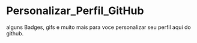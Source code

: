 # Personalizar_Perfil_GitHub
alguns Badges, gifs e muito mais para voce personalizar seu perfil aqui do github.
